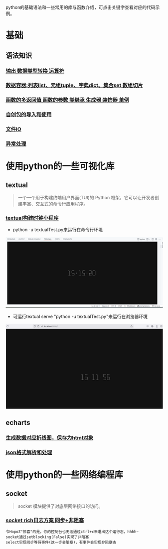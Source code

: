 python的基础语法和一些常用的库与函数介绍，可点击关键字查看对应的代码示例。
# 基础



## 语法知识

### [输出 数据类型转换 运算符](./src/main.py)

### [数据容器:列表list、元组tuple、字典dict、集合set 数组切片](./src/main1.py)

### [函数的多返回值 函数的参数 类继承 生成器 装饰器 单例](./main2.py)

### [自创包的导入和使用](./src/packageTest)

### [文件IO](./src/ioTest.py)

### [异常处理](./src/exceptionTest.py)

# 使用python的一些可视化库

## textual
> 一个一个用于构建终端用户界面(TUI)的 Python 框架，它可以让开发者创建丰富、交互式的命令行应用程序。
### [textual构建时钟小程序](./src/textualTest.py)

- python -u textualTest.py来运行在命令行环境

![alt text](/images/image-1.png)

- 可运行textual serve "python -u textualTest.py"来运行在浏览器环境

![alt text](/images/image.png)

## echarts
### [生成数据对应折线图，保存为html对象](./src/commonPackageTest/pyechartsBase.py)

### [json格式解析和处理](./src/jsonTest.py)


# 使用python的一些网络编程库

## socket
> socket 模块提供了对底层网络接口的访问。
### [socket rich日志方案 同步+非阻塞](./src/networking/socket1.py)

    令HopoZ"惊喜"的是，你的控制台也无法通过ctrl+c来退出这个运行态，hhhh~
    socket通过setblocking(False)实现了非阻塞
    select实现同步等待事件(这一步会阻塞)，有事件会实现非阻塞态
